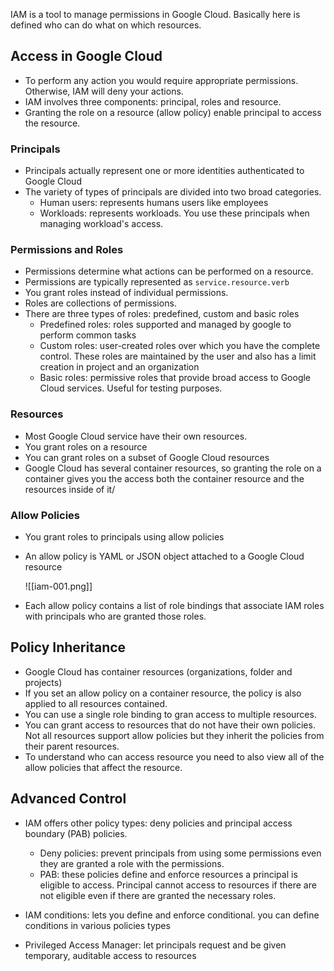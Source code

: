 IAM is a tool to manage permissions in Google Cloud. Basically here is defined who can do what on which resources. 

## Access in Google Cloud

- To perform any action you would require appropriate permissions. Otherwise, IAM will deny your actions. 
- IAM involves three components: principal, roles and resource. 
- Granting the role on a resource (allow policy) enable principal to access the resource. 

### Principals

- Principals actually represent one or more identities authenticated to Google Cloud 
- The variety of types of principals are divided into two broad categories. 
	- Human users: represents humans users like employees
	- Workloads: represents workloads. You use these principals when managing workload's access.

### Permissions and Roles

- Permissions determine what actions can be performed on a resource. 
- Permissions are typically represented as `service.resource.verb`
- You grant roles instead of individual permissions. 
- Roles are collections of permissions.
- There are three types of roles: predefined, custom and basic roles
	- Predefined roles: roles supported and managed by google to perform common tasks
	- Custom roles: user-created roles over which you have the complete control. These roles are maintained by the user and also has a limit creation in project and an organization
	- Basic roles: permissive roles that provide broad access to Google Cloud services. Useful for testing purposes. 

### Resources

- Most Google Cloud service have their own resources.
- You grant roles on a resource
- You can grant roles on a subset of Google Cloud resources
- Google Cloud has several container resources, so granting the role on a container gives you the access both the container resource and the resources inside of it/

### Allow Policies

- You grant roles to principals using allow policies
- An allow policy is  YAML or JSON object attached to a Google Cloud resource

	![[iam-001.png]]

- Each allow policy contains a list of role bindings that associate IAM roles with principals who are granted those roles. 

## Policy Inheritance

- Google Cloud has container resources (organizations, folder and projects)
- If you set an allow policy on a container resource, the policy is also applied to all resources contained.
- You can use a single role binding to gran access to multiple resources.
- You can grant access to resources that do not have their own policies. Not all resources support allow policies but they inherit the policies from their parent resources. 
- To understand who can access resource you need to also view all of the allow policies that affect the resource. 

## Advanced Control

- IAM offers  other policy types: deny policies and principal access boundary (PAB) policies.
	- Deny policies: prevent principals from using some permissions even they are granted a role with the permissions.
	- PAB: these policies define and enforce resources a principal is eligible to access. Principal cannot access to resources if there are not eligible even if there are granted the necessary roles. 

- IAM conditions: lets you define and enforce conditional. you can define conditions in various policies types 
- Privileged Access Manager: let principals request and be given temporary, auditable access to resources 